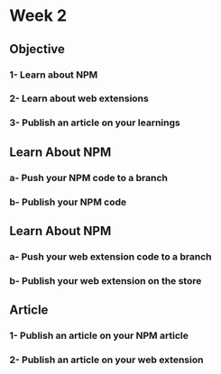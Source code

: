 
# Week 2

##  Objective
### 1- Learn about NPM
### 2- Learn about web extensions
### 3- Publish an article on your learnings



## Learn About NPM
### a- Push your NPM code to a branch 
### b- Publish your NPM code 



## Learn About NPM
### a- Push your web extension code to a branch 
### b- Publish your web extension on the store


## Article
### 1- Publish an article on your NPM article
### 2- Publish an article on your web extension